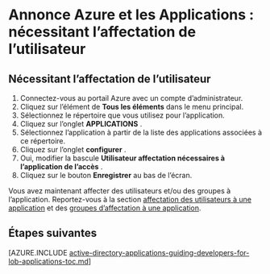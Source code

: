 <properties
    pageTitle="Annonce Azure et les Applications : nécessitant l’affectation de l’utilisateur | Microsoft Azure"
    description="Comment nécessitent l’affectation de l’utilisateur pour les applications Azure."
    services="active-directory"
    documentationCenter=""
    authors="IHenkel"
    manager="femila"
    editor=""/>

<tags
    ms.service="active-directory"
    ms.workload="identity"
    ms.tgt_pltfrm="na"
    ms.devlang="na"
    ms.topic="article"
    ms.date="10/09/2015"
    ms.author="inhenk"/>

# <a name="azure-ad-and-applications-requiring-user-assignment"></a>Annonce Azure et les Applications : nécessitant l’affectation de l’utilisateur

## <a name="requiring-user-assignment"></a>Nécessitant l’affectation de l’utilisateur
1. Connectez-vous au portail Azure avec un compte d’administrateur.
2. Cliquez sur l’élément de **Tous les éléments** dans le menu principal.
3. Sélectionnez le répertoire que vous utilisez pour l’application.
4. Cliquez sur l’onglet **APPLICATIONS** .
5. Sélectionnez l’application à partir de la liste des applications associées à ce répertoire.
6. Cliquez sur l’onglet **configurer** .
7. Oui, modifier la bascule **Utilisateur affectation nécessaires à l’application de l’accès** .
8. Cliquez sur le bouton **Enregistrer** au bas de l’écran.

Vous avez maintenant affecter des utilisateurs et/ou des groupes à l’application. Reportez-vous à la section [affectation des utilisateurs à une application](active-directory-applications-guiding-developers-assigning-users.md) et des [groupes d’affectation à une application](active-directory-applications-guiding-developers-assigning-groups.md).

## <a name="next-steps"></a>Étapes suivantes
[AZURE.INCLUDE [active-directory-applications-guiding-developers-for-lob-applications-toc.md](../../includes/active-directory-applications-guiding-developers-for-lob-applications-toc.md)]
